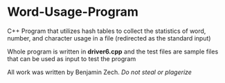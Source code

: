 # Word-Usage-Program
C++ Program that utilizes hash tables to collect the statistics of word, number, and character usage in a file (redirected as the standard input)

Whole program is written in **driver6.cpp** and the test files are sample files that can be used as input to test the program

All work was written by Benjamin Zech. *Do not steal or plagerize*
